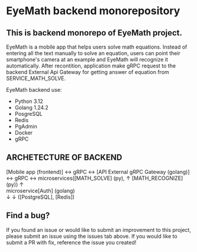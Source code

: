 # EyeMath backend monorepository


## This is backend monorepo of EyeMath project. 


EyeMath is a mobile app that helps users solve math equations. Instead of entering all the text manually to solve an equation, users can point their smartphone's camera at an example and EyeMath will recognize it automatically. After recontition, application make gRPC request to the backend External Api Gateway for getting answer of equation from SERVICE_MATH_SOLVE.




EyeMath backend use:
* Python 3.12
* Golang 1.24.2
* PosgreSQL
* Redis
* PgAdmin
* Docker
* gRPC




## ARCHETECTURE OF BACKEND

[Mobile app (frontend)] ↔ gRPC ↔ [API External gRPC Gateway (golang)] ↔ gRPC ↔ microservices([MATH_SOLVE] (py),
                                        ↑                                                    [MATH_RECOGNIZE] (py))
                                        ↑          
                                    microservice[Auth] (golang)  
                                        ↓
                                        ↓
                                    ([PostgreSQL], [Redis])





## Find a bug? 

If you found an issue or would like to submit an improvement to this project, please submit an issue using the issues tab above. If you would like to submit a PR with fix, reference the issue you created!